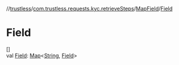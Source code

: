 //[trustless](../../../index.md)/[com.trustless.requests.kyc.retrieveSteps](../index.md)/[MapField](index.md)/[Field](-field.md)

# Field

[]\
val [Field](-field.md): [Map](https://kotlinlang.org/api/latest/jvm/stdlib/kotlin.collections/-map/index.html)&lt;[String](https://kotlinlang.org/api/latest/jvm/stdlib/kotlin/-string/index.html), [Field](../-field/index.md)&gt;

